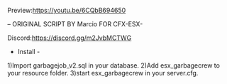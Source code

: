 Preview:https://youtu.be/6CQbB694650

– ORIGINAL SCRIPT BY Marcio FOR CFX-ESX-

Discord:https://discord.gg/m2JvbMCTWG

- Install -

1)Import garbagejob_v2.sql in your database.
2)Add esx_garbagecrew to your resource folder.
3)start esx_garbagecrew in your server.cfg.
